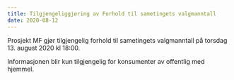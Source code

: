 ```yaml
---
title: Tilgjengeliggjøring av Forhold til sametingets valgmanntall
date: 2020-08-12
---
```


Prosjekt MF gjør tilgjengelig forhold til sametingets valgmanntall på torsdag 13. august 2020 kl 18:00. 

Informasjonen blir kun tilgjengelig for konsumenter av offentlig med hjemmel.


